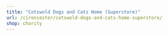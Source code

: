 ```yaml
---
title: "Cotswold Dogs and Cats Home (Superstore)"
url: /cirencester/cotswold-dogs-and-cats-home-superstore/
shop: charity
---
```

